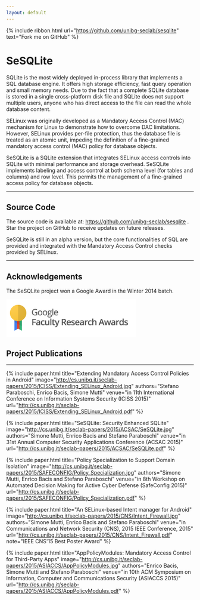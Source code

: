 ```yaml
---
layout: default
---
```


{% include ribbon.html
   url="https://github.com/unibg-seclab/sesqlite"
   text="Fork me on GitHub" %}

# SeSQLite

SQLite is the most widely deployed in-process library that implements a SQL
database engine. It offers high storage efficiency, fast query operation and
small memory needs. Due to the fact that a complete SQLite database is stored
in a single cross-platform disk file and SQLite does not support multiple users,
anyone who has direct access to the file can read the whole database content.

SELinux was originally developed as a Mandatory Access Control (MAC) mechanism
for Linux to demonstrate how to overcome DAC limitations. However, SELinux
provides per-file protection, thus the database file is treated as an atomic
unit, impeding the definition of a fine-grained mandatory access control (MAC)
policy for database objects.

SeSQLite is a SQLite extension that integrates SELinux access controls into
SQLite with minimal performance and storage overhead. SeSQLite implements
labeling and access control at both schema level (for tables and columns) and
row level. This permits the management of a fine-grained access policy for
database objects.

---

## Source Code

The source code is available at: <https://github.com/unibg-seclab/sesqlite> .
Star the project on GitHub to receive updates on future releases.

SeSQLite is still in an alpha version, but the core functionalities of SQL are
provided and integrated with the Mandatory Access Control checks provided by
SELinux.

---

## Acknowledgements

The SeSQLite project won a Google Award in the Winter 2014 batch.

<img class="img-responsive center-block" src="/assets/images/faculty_award.png" />


## Project Publications
-----------------------

{% include paper.html
   title="Extending Mandatory Access Control Policies in Android"
   image="http://cs.unibg.it/seclab-papers/2015/ICISS/Extending_SELinux_Android.jpg"
   authors="Stefano Paraboschi, Enrico Bacis, Simone Mutti"
   venue="in 11th International Conference on Information Systems Security (ICISS 2015)"
   url="http://cs.unibg.it/seclab-papers/2015/ICISS/Extending_SELinux_Android.pdf" %}

{% include paper.html
   title="SeSQLite: Security Enhanced SQLite"
   image="http://cs.unibg.it/seclab-papers/2015/ACSAC/SeSQLite.jpg"
   authors="Simone Mutti, Enrico Bacis and Stefano Paraboschi"
   venue="in 31st Annual Computer Security Applications Conference (ACSAC 2015)"
   url="http://cs.unibg.it/seclab-papers/2015/ACSAC/SeSQLite.pdf" %}

{% include paper.html
   title="Policy Specialization to Support Domain Isolation"
   image="http://cs.unibg.it/seclab-papers/2015/SAFECONFIG/Policy_Specialization.jpg"
   authors="Simone Mutti, Enrico Bacis and Stefano Paraboschi"
   venue="in 8th Workshop on Automated Decision Making for Active Cyber Defense (SafeConfig 2015)"
   url="http://cs.unibg.it/seclab-papers/2015/SAFECONFIG/Policy_Specialization.pdf" %}

{% include paper.html
   title="An SELinux-based Intent manager for Android"
   image="http://cs.unibg.it/seclab-papers/2015/CNS/Intent_Firewall.jpg"
   authors="Simone Mutti, Enrico Bacis and Stefano Paraboschi"
   venue="in Communications and Network Security (CNS), 2015 IEEE Conference, 2015"
   url="http://cs.unibg.it/seclab-papers/2015/CNS/Intent_Firewall.pdf"
   note="IEEE CNS'15 Best Poster Award" %}

{% include paper.html
   title="AppPolicyModules: Mandatory Access Control for Third-Party Apps"
   image="http://cs.unibg.it/seclab-papers/2015/ASIACCS/AppPolicyModules.jpg"
   authors="Enrico Bacis, Simone Mutti and Stefano Paraboschi"
   venue="in 10th ACM Symposium on Information, Computer and Communications Security (ASIACCS 2015)"
   url="http://cs.unibg.it/seclab-papers/2015/ASIACCS/AppPolicyModules.pdf" %}
